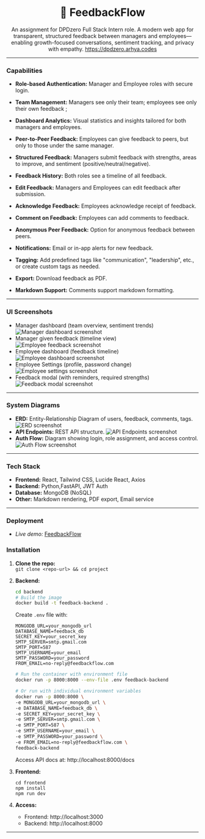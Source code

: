 <div align="center">

# 🎯 FeedbackFlow

An assignment for DPDzero Full Stack Intern role.
A modern web app for transparent, structured feedback between managers and employees—enabling growth-focused conversations, sentiment tracking, and privacy with empathy.
https://dpdzero.arhya.codes

</div>

---

### Capabilities

- **Role-based Authentication:** Manager and Employee roles with secure login.

- **Team Management:** Managers see only their team; employees see only their own feedback ;

- **Dashboard Analytics:** Visual statistics and insights tailored for both managers and employees.

- **Peer-to-Peer Feedback:** Employees can give feedback to peers, but only to those under the same manager.

- **Structured Feedback:** Managers submit feedback with strengths, areas to improve, and sentiment (positive/neutral/negative).

- **Feedback History:** Both roles see a timeline of all feedback.

- **Edit Feedback:** Managers and Employees can edit feedback after submission.

- **Acknowledge Feedback:** Employees acknowledge receipt of feedback.

- **Comment on Feedback:** Employees can add comments to feedback.

- **Anonymous Peer Feedback:** Option for anonymous feedback between peers.

- **Notifications:** Email or in-app alerts for new feedback.

- **Tagging:** Add predefined tags like "communication", "leadership", etc., or create custom tags as needed.

- **Export:** Download feedback as PDF.

- **Markdown Support:** Comments support markdown formatting.

---

### UI Screenshots

- Manager dashboard (team overview, sentiment trends)
  ![Manager dashboard screenshot](assets/MDH.PNG)
- Manager given feedback (timeline view)
  ![Employee feedback screenshot](assets/MDGF.PNG)
- Employee dashboard (feedback timeline)
  ![Employee dashboard screenshot](assets/EDH.PNG)
- Employee Settings (profile, password change)
  ![Employee settings screenshot](assets/EDS.PNG)
- Feedback modal (with reminders, required strengths)
  ![Feedback modal screenshot](assets/FM.PNG)

---

### System Diagrams

- **ERD:** Entity-Relationship Diagram of users, feedback, comments, tags.
  ![ERD screenshot](assets/ERD.PNG)
- **API Endpoints:** REST API structure.
  ![API Endpoints screenshot](assets/Endpoints.PNG)
- **Auth Flow:** Diagram showing login, role assignment, and access control.
  ![Auth Flow screenshot](assets/AuthFLow.PNG)

---

### Tech Stack

- **Frontend:** React, Tailwind CSS, Lucide React, Axios
- **Backend:** Python,FastAPI, JWT Auth
- **Database:** MongoDB (NoSQL)
- **Other:** Markdown rendering, PDF export, Email service

---

### Deployment

- _Live demo:_ [FeedbackFlow](https://dpdzero.arhya.codes)

### Installation

1.  **Clone the repo:**  
    `git clone <repo-url> && cd project`
2.  **Backend:**

    ```bash
    cd backend
    # Build the image
    docker build -t feedback-backend .
    ```

    Create `.env` file with:

    ```env
    MONGODB_URL=your_mongodb_url
    DATABASE_NAME=feedback_db
    SECRET_KEY=your_secret_key
    SMTP_SERVER=smtp.gmail.com
    SMTP_PORT=587
    SMTP_USERNAME=your_email
    SMTP_PASSWORD=your_password
    FROM_EMAIL=no-reply@feedbackflow.com
    ```

    ```bash
    # Run the container with environment file
    docker run -p 8000:8000 --env-file .env feedback-backend

    # Or run with individual environment variables
    docker run -p 8000:8000 \
    -e MONGODB_URL=your_mongodb_url \
    -e DATABASE_NAME=feedback_db \
    -e SECRET_KEY=your_secret_key \
    -e SMTP_SERVER=smtp.gmail.com \
    -e SMTP_PORT=587 \
    -e SMTP_USERNAME=your_email \
    -e SMTP_PASSWORD=your_password \
    -e FROM_EMAIL=no-reply@feedbackflow.com \
    feedback-backend
    ```

    Access API docs at: http://localhost:8000/docs

3.  **Frontend:**
    ```
    cd frontend
    npm install
    npm run dev
    ```
4.  **Access:**
    - Frontend: http://localhost:3000
    - Backend: http://localhost:8000

---

